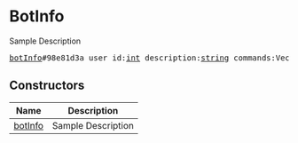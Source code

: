 # BotInfo

Sample Description

<pre>
<a href="../constructor/botInfo.md">botInfo</a>#98e81d3a user_id:<a href="../type/int.md">int</a> description:<a href="../type/string.md">string</a> commands:Vector&lt;<a href="../type/BotCommand.md">BotCommand</a>&gt; = <a href="../type/BotInfo.md">BotInfo</a>;
</pre>

## Constructors

| Name | Description |
|------|-------------|
| [botInfo](../constructor/botInfo.md) | Sample Description |

